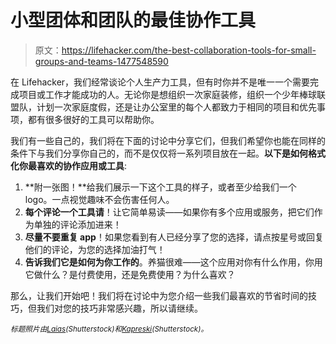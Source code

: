 # 小型团体和团队的最佳协作工具

> 原文：<https://lifehacker.com/the-best-collaboration-tools-for-small-groups-and-teams-1477548590>

在 Lifehacker，我们经常谈论个人生产力工具，但有时你并不是唯一一个需要完成项目或工作才能成功的人。无论你是想组织一次家庭装修，组织一个少年棒球联盟队，计划一次家庭度假，还是让办公室里的每个人都致力于相同的项目和优先事项，都有很多很好的工具可以帮助你。



我们有一些自己的，我们将在下面的讨论中分享它们，但我们希望你也能在同样的条件下与我们分享你自己的，而不是仅仅将一系列项目放在一起。**以下是如何格式化你最喜欢的协作应用或工具**:

1.  **附一张图！**给我们展示一下这个工具的样子，或者至少给我们一个 logo。一点视觉趣味不会伤害任何人。
2.  **每个评论一个工具请**！让它简单易读——如果你有多个应用或服务，把它们作为单独的评论添加进来！
3.  **尽量不要重复 app**！如果您看到有人已经分享了您的选择，请点按星号或回复他们的评论，为您的选择加油打气！
4.  **告诉我们它是如何为你工作的**。养猫很难——这个应用对你有什么作用，你用它做什么？是付费使用，还是免费使用？为什么喜欢？

那么，让我们开始吧！我们将在讨论中为您介绍一些我们最喜欢的节省时间的技巧，但我们对您的技巧非常感兴趣，所以请继续。

<small>*标题照片由*</small>[<small>*Laias*</small>](http://www.shutterstock.com/pic.mhtml?id=114857449&src=id)<small>*(Shutterstock)和*</small>[<small>*Kapreski*</small>](http://www.shutterstock.com/pic.mhtml?id=102179725&src=id)<small>*(Shutterstock)。*</small>